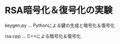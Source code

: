 ﻿<!-- -*- coding: utf-8-with-signature-unix -*- -->

# RSA暗号化＆復号化の実験

keygen.py ... Pythonによる鍵の生成と暗号化＆復号化

rsa.cpp ... C++による暗号化＆復号化

